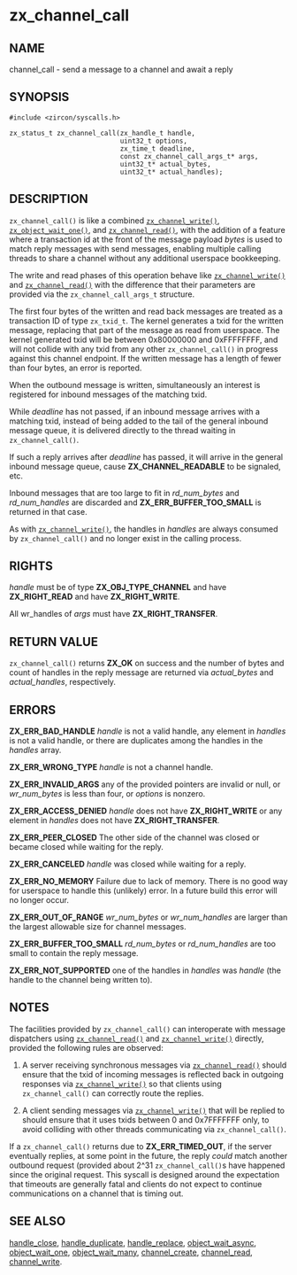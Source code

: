 # zx_channel_call

## NAME

<!-- Updated by update-docs-from-abigen, do not edit. -->

channel_call - send a message to a channel and await a reply

## SYNOPSIS

<!-- Updated by update-docs-from-abigen, do not edit. -->

```
#include <zircon/syscalls.h>

zx_status_t zx_channel_call(zx_handle_t handle,
                            uint32_t options,
                            zx_time_t deadline,
                            const zx_channel_call_args_t* args,
                            uint32_t* actual_bytes,
                            uint32_t* actual_handles);
```

## DESCRIPTION

`zx_channel_call()` is like a combined [`zx_channel_write()`], [`zx_object_wait_one()`],
and [`zx_channel_read()`], with the addition of a feature where a transaction id at
the front of the message payload *bytes* is used to match reply messages with send
messages, enabling multiple calling threads to share a channel without any additional
userspace bookkeeping.

The write and read phases of this operation behave like [`zx_channel_write()`] and
[`zx_channel_read()`] with the difference that their parameters are provided via the
`zx_channel_call_args_t` structure.

The first four bytes of the written and read back messages are treated as a
transaction ID of type `zx_txid_t`.  The kernel generates a txid for the
written message, replacing that part of the message as read from userspace.
The kernel generated txid will be between 0x80000000 and 0xFFFFFFFF, and will
not collide with any txid from any other `zx_channel_call()` in progress against
this channel endpoint.  If the written message has a length of fewer than four
bytes, an error is reported.

When the outbound message is written, simultaneously an interest is registered
for inbound messages of the matching txid.

While *deadline* has not passed, if an inbound message arrives with a matching txid,
instead of being added to the tail of the general inbound message queue, it is delivered
directly to the thread waiting in `zx_channel_call()`.

If such a reply arrives after *deadline* has passed, it will arrive in the general
inbound message queue, cause **ZX_CHANNEL_READABLE** to be signaled, etc.

Inbound messages that are too large to fit in *rd_num_bytes* and *rd_num_handles*
are discarded and **ZX_ERR_BUFFER_TOO_SMALL** is returned in that case.

As with [`zx_channel_write()`], the handles in *handles* are always consumed by
`zx_channel_call()` and no longer exist in the calling process.

## RIGHTS

<!-- Updated by update-docs-from-abigen, do not edit. -->

*handle* must be of type **ZX_OBJ_TYPE_CHANNEL** and have **ZX_RIGHT_READ** and have **ZX_RIGHT_WRITE**.

All wr_handles of *args* must have **ZX_RIGHT_TRANSFER**.

## RETURN VALUE

`zx_channel_call()` returns **ZX_OK** on success and the number of bytes and
count of handles in the reply message are returned via *actual_bytes* and
*actual_handles*, respectively.

## ERRORS

**ZX_ERR_BAD_HANDLE**  *handle* is not a valid handle, any element in
*handles* is not a valid handle, or there are duplicates among the handles
in the *handles* array.

**ZX_ERR_WRONG_TYPE**  *handle* is not a channel handle.

**ZX_ERR_INVALID_ARGS**  any of the provided pointers are invalid or null,
or *wr_num_bytes* is less than four, or *options* is nonzero.

**ZX_ERR_ACCESS_DENIED**  *handle* does not have **ZX_RIGHT_WRITE** or
any element in *handles* does not have **ZX_RIGHT_TRANSFER**.

**ZX_ERR_PEER_CLOSED**  The other side of the channel was closed or became
closed while waiting for the reply.

**ZX_ERR_CANCELED**  *handle* was closed while waiting for a reply.

**ZX_ERR_NO_MEMORY**  Failure due to lack of memory.
There is no good way for userspace to handle this (unlikely) error.
In a future build this error will no longer occur.

**ZX_ERR_OUT_OF_RANGE**  *wr_num_bytes* or *wr_num_handles* are larger than the
largest allowable size for channel messages.

**ZX_ERR_BUFFER_TOO_SMALL**  *rd_num_bytes* or *rd_num_handles* are too small
to contain the reply message.

**ZX_ERR_NOT_SUPPORTED**  one of the handles in *handles* was *handle*
(the handle to the channel being written to).

## NOTES

The facilities provided by `zx_channel_call()` can interoperate with message dispatchers
using [`zx_channel_read()`] and [`zx_channel_write()`] directly, provided the following rules
are observed:

1. A server receiving synchronous messages via [`zx_channel_read()`] should ensure that the
txid of incoming messages is reflected back in outgoing responses via [`zx_channel_write()`]
so that clients using `zx_channel_call()` can correctly route the replies.

2. A client sending messages via [`zx_channel_write()`] that will be replied to should ensure
that it uses txids between 0 and 0x7FFFFFFF only, to avoid colliding with other threads
communicating via `zx_channel_call()`.

If a `zx_channel_call()` returns due to **ZX_ERR_TIMED_OUT**, if the server eventually replies,
at some point in the future, the reply *could* match another outbound request (provided about
2^31 `zx_channel_call()`s have happened since the original request.  This syscall is designed
around the expectation that timeouts are generally fatal and clients do not expect to continue
communications on a channel that is timing out.

## SEE ALSO

[handle_close](handle_close.md),
[handle_duplicate](handle_duplicate.md),
[handle_replace](handle_replace.md),
[object_wait_async](object_wait_async.md),
[object_wait_one](object_wait_one.md),
[object_wait_many](object_wait_many.md),
[channel_create](channel_create.md),
[channel_read](channel_read.md),
[channel_write](channel_write.md).

<!-- References updated by update-docs-from-abigen, do not edit. -->

[`zx_channel_read()`]: channel_read.md
[`zx_channel_write()`]: channel_write.md
[`zx_object_wait_one()`]: object_wait_one.md
